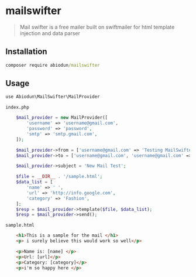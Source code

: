 # mailswifter

>Mail swifter is a free mailer built on swiftmailer for html template injection and data parser


## Installation

```cmd
composer require abiodun/mailswifter
```


## Usage

```cmd
use Abiodun\MailSwifter\MailProvider
```

`index.php`

```php
    $mail_provider = new MailProvider([
        'username' => 'username@gmail.com',
        'password' => 'password',
        'smtp' => 'smtp.gmail.com',
    ]);

    $mail_provider->from = ['username@gmail.com' => 'Testing MailSwifter'];
    $mail_provider->to = ['username@gmail.com', 'username@gmail.com' => 'Mailing'];

    $mail_provider->subject = 'New Mail Test';

    $file = __DIR__ . '/sample.html';
    $data_list = [
        'name' => ' ',
        'url' => 'http://info.google.com',
        'category' => 'Fashion',
    ];
    $resp = $mail_provider->template($file, $data_list);
    $resp = $mail_provider->send();
```

`sample.html`

```html
    <h1>This is a sample for the mail </h1>
    <p> i surely believe this would work so well</p>

    <p>Name is: [name] </p>
    <p>Url: [url]</p>
    <p>Category: [category]</p>
    <p>i'm so happy here </p>
```